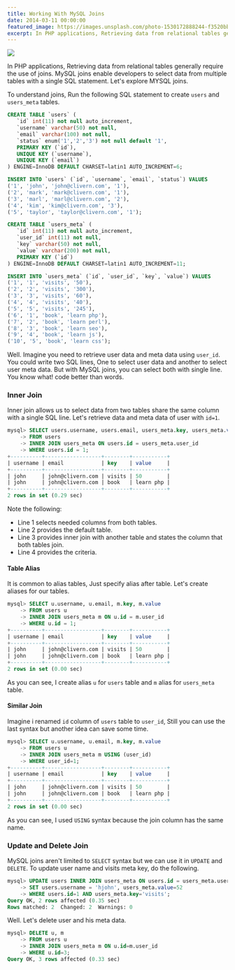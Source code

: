 ```yaml
---
title: Working With MySQL Joins
date: 2014-03-11 00:00:00
featured_image: https://images.unsplash.com/photo-1530172888244-f3520bbeaa55
excerpt: In PHP applications, Retrieving data from relational tables generally require the use of joins. MySQL joins enable developers to select data from multiple tables with a single SQL statement. Let's explore MYSQL joins.
---
```


![](https://images.unsplash.com/photo-1530172888244-f3520bbeaa55)

In PHP applications, Retrieving data from relational tables generally require the use of joins. MySQL joins enable developers to select data from multiple tables with a single SQL statement. Let's explore MYSQL joins.

To understand joins, Run the following SQL statement to create `users` and `users_meta` tables.

```sql
CREATE TABLE `users` (
   `id` int(11) not null auto_increment,
   `username` varchar(50) not null,
   `email` varchar(100) not null,
   `status` enum('1','2','3') not null default '1',
   PRIMARY KEY (`id`),
   UNIQUE KEY (`username`),
   UNIQUE KEY (`email`)
) ENGINE=InnoDB DEFAULT CHARSET=latin1 AUTO_INCREMENT=6;

INSERT INTO `users` (`id`, `username`, `email`, `status`) VALUES
('1', 'john', 'john@clivern.com', '1'),
('2', 'mark', 'mark@clivern.com', '1'),
('3', 'marl', 'marl@clivern.com', '2'),
('4', 'kim', 'kim@clivern.com', '3'),
('5', 'taylor', 'taylor@clivern.com', '1');

CREATE TABLE `users_meta` (
   `id` int(11) not null auto_increment,
   `user_id` int(11) not null,
   `key` varchar(50) not null,
   `value` varchar(200) not null,
   PRIMARY KEY (`id`)
) ENGINE=InnoDB DEFAULT CHARSET=latin1 AUTO_INCREMENT=11;

INSERT INTO `users_meta` (`id`, `user_id`, `key`, `value`) VALUES
('1', '1', 'visits', '50'),
('2', '2', 'visits', '300'),
('3', '3', 'visits', '60'),
('4', '4', 'visits', '40'),
('5', '5', 'visits', '245'),
('6', '1', 'book', 'learn php'),
('7', '2', 'book', 'learn perl'),
('8', '3', 'book', 'learn seo'),
('9', '4', 'book', 'learn js'),
('10', '5', 'book', 'learn css');
```

Well. Imagine you need to retrieve user data and meta data using `user_id`. You could write two SQL lines, One to select user data and another to select user meta data. But with MySQL joins, you can select both with single line. You know what! code better than words.

### Inner Join

Inner join allows us to select data from two tables share the same column with a single SQL line. Let's retrieve data and meta data of user with `id=1`.

```sql
mysql> SELECT users.username, users.email, users_meta.key, users_meta.value
    -> FROM users
    -> INNER JOIN users_meta ON users.id = users_meta.user_id
    -> WHERE users.id = 1;
+----------+------------------+--------+-----------+
| username | email            | key    | value     |
+----------+------------------+--------+-----------+
| john     | john@clivern.com | visits | 50        |
| john     | john@clivern.com | book   | learn php |
+----------+------------------+--------+-----------+
2 rows in set (0.29 sec)
```

Note the following:

- Line 1 selects needed columns from both tables.
- Line 2 provides the default table.
- Line 3 provides inner join with another table and states the column that both tables join.
- Line 4 provides the criteria.

#### Table Alias

It is common to alias tables, Just specify alias after table. Let's create aliases for our tables.

```sql
mysql> SELECT u.username, u.email, m.key, m.value
    -> FROM users u
    -> INNER JOIN users_meta m ON u.id = m.user_id
    -> WHERE u.id = 1;
+----------+------------------+--------+-----------+
| username | email            | key    | value     |
+----------+------------------+--------+-----------+
| john     | john@clivern.com | visits | 50        |
| john     | john@clivern.com | book   | learn php |
+----------+------------------+--------+-----------+
2 rows in set (0.00 sec)
```

As you can see, I create alias `u` for `users` table and `m` alias for `users_meta` table.

#### Similar Join

Imagine i renamed `id` column of `users` table to `user_id`, Still you can use the last syntax but another idea can save some time.

```sql
mysql> SELECT u.username, u.email, m.key, m.value
    -> FROM users u
    -> INNER JOIN users_meta m USING (user_id)
    -> WHERE user_id=1;
+----------+------------------+--------+-----------+
| username | email            | key    | value     |
+----------+------------------+--------+-----------+
| john     | john@clivern.com | visits | 50        |
| john     | john@clivern.com | book   | learn php |
+----------+------------------+--------+-----------+
2 rows in set (0.00 sec)
```

As you can see, I used `USING` syntax because the join column has the same name.

### Update and Delete Join

MySQL joins aren't limited to `SELECT` syntax but we can use it in `UPDATE` and `DELETE`. To update user name and visits meta key, do the following.

```sql
mysql> UPDATE users INNER JOIN users_meta ON users.id = users_meta.user_id
    -> SET users.username = 'hjohn', users_meta.value=52
    -> WHERE users.id=1 AND users_meta.key='visits';
Query OK, 2 rows affected (0.35 sec)
Rows matched: 2  Changed: 2  Warnings: 0
```

Well. Let's delete user and his meta data.

```sql
mysql> DELETE u, m
    -> FROM users u
    -> INNER JOIN users_meta m ON u.id=m.user_id
    -> WHERE u.id=3;
Query OK, 3 rows affected (0.33 sec)
```